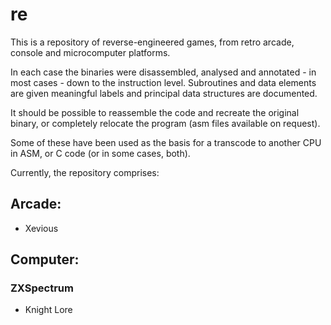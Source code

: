 # re
This is a repository of reverse-engineered games, from retro arcade, console and microcomputer platforms.

In each case the binaries were disassembled, analysed and annotated - in most cases - down to the instruction level. Subroutines and data elements are given meaningful labels and principal data structures are documented.

It should be possible to reassemble the code and recreate the original binary, or completely relocate the program (asm files available on request).

Some of these have been used as the basis for a transcode to another CPU in ASM, or C code (or in some cases, both).

Currently, the repository comprises:

## Arcade:

- Xevious

## Computer:

### ZXSpectrum

* Knight Lore

